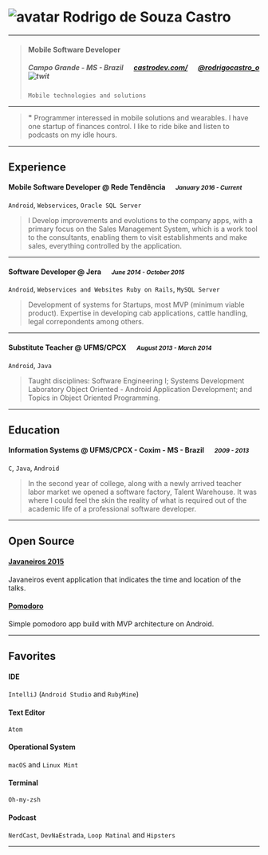 # ![avatar][] Rodrigo de Souza Castro

---

> #### Mobile Software Developer
> #####  Campo Grande - MS - Brazil &emsp; [castrodev.com/][homepage] &emsp; [@rodrigocastro_o][twitter] ![twit][]
> `Mobile technologies and solutions`

---
> **"** Programmer interessed in mobile solutions and wearables. I have one startup of finances control. I like to ride bike and listen to podcasts on my idle hours.


---
## Experience
#### Mobile Software Developer @ Rede Tendência &emsp; <small>*January 2016 - Current*</small>
`Android`, `Webservices`, `Oracle SQL Server`
> I Develop improvements and evolutions to the company apps, with a primary focus on the Sales Management System, which is a work tool to the consultants, enabling them to visit establishments and make sales, everything controlled by the application.

---
#### Software Developer @ Jera &emsp; <small>*June 2014 - October 2015*</small>
`Android`, `Webservices and Websites Ruby on Rails`, `MySQL Server`
> Development of systems for Startups, most MVP (minimum viable product). Expertise in developing cab applications, cattle handling, legal correpondents among others.

---
#### Substitute Teacher @ UFMS/CPCX &emsp; <small>*August 2013 - March 2014*</small>
`Android`, `Java`
> Taught disciplines: Software Engineering I; Systems Development Laboratory Object Oriented - Android Application Development; and Topics in Object Oriented Programming.

---
## Education
#### Information Systems @ UFMS/CPCX - Coxim - MS - Brazil &emsp; <small>*2009 - 2013*</small>
`C`, `Java`, `Android`
> In the second year of college, along with a newly arrived teacher labor market we opened a software factory, Talent Warehouse. It was where I could feel the skin the reality of what is required out of the academic life of a professional software developer.

---
## Open Source
#### [Javaneiros 2015](https://github.com/castrors/Javaneiros2015)
Javaneiros event application that indicates the time and location of the talks.

#### [Pomodoro](https://github.com/castrors/pomodoro)
Simple pomodoro app build with MVP architecture on Android.

---
## Favorites
#### IDE
`IntelliJ` (`Android Studio` and `RubyMine`)
#### Text Editor
`Atom`
#### Operational System
`macOS` and `Linux Mint`
#### Terminal
`Oh-my-zsh`
#### Podcast
`NerdCast`, `DevNaEstrada`, `Loop Matinal` and `Hipsters`

---
[avatar]: http://0.gravatar.com/avatar/8dd7b07e3405e5d5de84058dddf8f5f8?s=240
[homepage]: http://castrodev.com/
[twitter]: https://twitter.com/rodrigocastro_o
[twit]: http://cdn-careers.sstatic.net/careers/Img/icon-twitter.png?v=b1bd58ad2034
